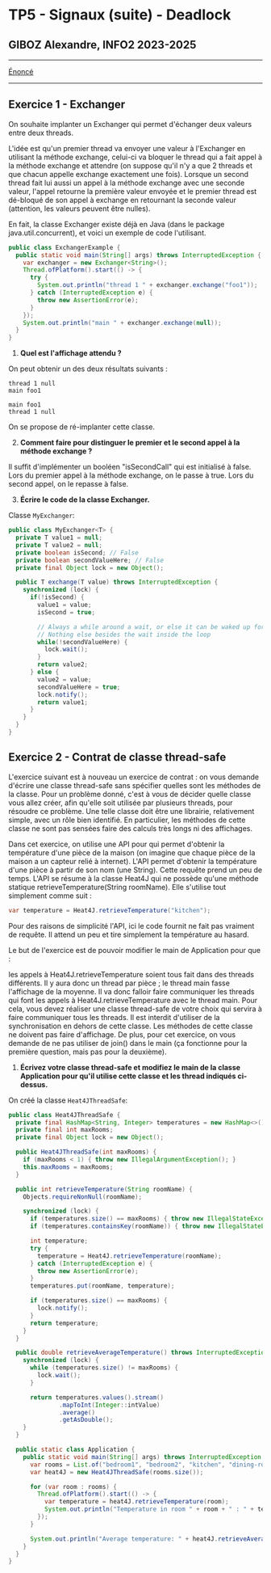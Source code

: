 # TP5 -  Signaux (suite) - Deadlock
## GIBOZ Alexandre, INFO2 2023-2025
***

[Énoncé](https://igm.univ-mlv.fr/coursconcurrenceinfo2/tds/td05.html)
***

## Exercice 1 - Exchanger

On souhaite implanter un Exchanger qui permet d'échanger deux valeurs entre deux threads. 

L'idée est qu'un premier thread va envoyer une valeur à l'Exchanger en utilisant la méthode exchange, celui-ci va bloquer le thread qui a fait appel à la méthode exchange et attendre (on suppose qu'il n'y a que 2 threads et que chacun appelle exchange exactement une fois). 
Lorsque un second thread fait lui aussi un appel à la méthode exchange avec une seconde valeur, l'appel retourne la première valeur envoyée et le premier thread est dé-bloqué de son appel à exchange en retournant la seconde valeur (attention, les valeurs peuvent être nulles).

En fait, la classe Exchanger existe déjà en Java (dans le package java.util.concurrent), et voici un exemple de code l'utilisant.
```java
public class ExchangerExample {
  public static void main(String[] args) throws InterruptedException {
    var exchanger = new Exchanger<String>();
    Thread.ofPlatform().start(() -> {
      try {
        System.out.println("thread 1 " + exchanger.exchange("foo1"));
      } catch (InterruptedException e) {
        throw new AssertionError(e);
      }
    });
    System.out.println("main " + exchanger.exchange(null));
  }
}
```

1. **Quel est l'affichage attendu ?**

On peut obtenir un des deux résultats suivants :
```
thread 1 null
main foo1
```

```
main foo1
thread 1 null
```

On se propose de ré-implanter cette classe. 

2. **Comment faire pour distinguer le premier et le second appel à la méthode exchange ?**

Il suffit d'implémenter un booléen "isSecondCall" qui est initialisé à false. 
Lors du premier appel à la méthode exchange, on le passe à true. Lors du second appel, on le repasse à false.

3. **Écrire le code de la classe Exchanger.**

Classe `MyExchanger`:
```java
public class MyExchanger<T> {
  private T value1 = null;
  private T value2 = null;
  private boolean isSecond; // False
  private boolean secondValueHere; // False
  private final Object lock = new Object();

  public T exchange(T value) throws InterruptedException {
    synchronized (lock) {
      if(!isSecond) {
        value1 = value;
        isSecond = true;

        // Always a while around a wait, or else it can be waked up for the wrong reason, 
        // Nothing else besides the wait inside the loop
        while(!secondValueHere) {
          lock.wait();
        }
        return value2;
      } else {
        value2 = value;
        secondValueHere = true;
        lock.notify();
        return value1;
      }
    }
  }
}
```

## Exercice 2 - Contrat de classe thread-safe

L'exercice suivant est à nouveau un exercice de contrat : on vous demande d'écrire une classe thread-safe sans spécifier quelles sont les méthodes de la classe. 
Pour un problème donné, c'est à vous de décider quelle classe vous allez créer, afin qu'elle soit utilisée par plusieurs threads, pour résoudre ce problème. 
Une telle classe doit être une librairie, relativement simple, avec un rôle bien identifié. 
En particulier, les méthodes de cette classe ne sont pas sensées faire des calculs très longs ni des affichages. 

Dans cet exercice, on utilise une API pour qui permet d'obtenir la température d'une pièce de la maison (on imagine que chaque pièce de la maison a un capteur relié à internet). 
L'API permet d'obtenir la température d'une pièce à partir de son nom (une String). 
Cette requête prend un peu de temps. 
L'API se résume à la classe Heat4J qui ne possède qu'une méthode statique retrieveTemperature(String roomName).
Elle s'utilise tout simplement comme suit : 
```java
var temperature = Heat4J.retrieveTemperature("kitchen");
```

Pour des raisons de simplicité l'API, ici le code fournit ne fait pas vraiment de requête. 
Il attend un peu et tire simplement la température au hasard. 

Le but de l'exercice est de pouvoir modifier le main de Application pour que :

les appels à Heat4J.retrieveTemperature soient tous fait dans des threads différents. Il y aura donc un thread par pièce ;
le thread main fasse l'affichage de la moyenne.
Il va donc falloir faire communiquer les threads qui font les appels à Heat4J.retrieveTemperature avec le thread main. 
Pour cela, vous devez réaliser une classe thread-safe de votre choix qui servira à faire communiquer tous les threads. 
Il est interdit d'utiliser de la synchronisation en dehors de cette classe. Les méthodes de cette classe ne doivent pas faire d'affichage. 
De plus, pour cet exercice, on vous demande de ne pas utiliser de join() dans le main (ça fonctionne pour la première question, mais pas pour la deuxième).

1. **Écrivez votre classe thread-safe et modifiez le main de la classe Application pour qu'il utilise cette classe et les thread indiqués ci-dessus.**

On créé la classe `Heat4JThreadSafe`:
```java
public class Heat4JThreadSafe {
  private final HashMap<String, Integer> temperatures = new HashMap<>();
  private final int maxRooms;
  private final Object lock = new Object();

  public Heat4JThreadSafe(int maxRooms) {
    if (maxRooms < 1) { throw new IllegalArgumentException(); }
    this.maxRooms = maxRooms;
  }

  public int retrieveTemperature(String roomName) {
    Objects.requireNonNull(roomName);

    synchronized (lock) {
      if (temperatures.size() == maxRooms) { throw new IllegalStateException("No more space available."); }
      if (temperatures.containsKey(roomName)) { throw new IllegalStateException("The room was already given."); }

      int temperature;
      try {
        temperature = Heat4J.retrieveTemperature(roomName);
      } catch (InterruptedException e) {
        throw new AssertionError(e);
      }
      temperatures.put(roomName, temperature);

      if (temperatures.size() == maxRooms) {
        lock.notify();
      }
      return temperature;
    }
  }

  public double retrieveAverageTemperature() throws InterruptedException {
    synchronized (lock) {
      while (temperatures.size() != maxRooms) {
        lock.wait();
      }

      return temperatures.values().stream()
              .mapToInt(Integer::intValue)
              .average()
              .getAsDouble();
    }
  }

  public static class Application {
    public static void main(String[] args) throws InterruptedException {
      var rooms = List.of("bedroom1", "bedroom2", "kitchen", "dining-room", "bathroom", "toilets");
      var heat4J = new Heat4JThreadSafe(rooms.size());

      for (var room : rooms) {
        Thread.ofPlatform().start(() -> {
          var temperature = heat4J.retrieveTemperature(room);
          System.out.println("Temperature in room " + room + " : " + temperature);
        });
      }

      System.out.println("Average temperature: " + heat4J.retrieveAverageTemperature());
    }
  }
}
```